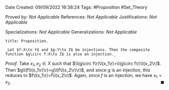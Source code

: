 <div class="topSpace"></div>

Date Created: 09/09/2022 16:38:24
Tags: #Proposition #Set_Theory

Proved by: _Not Applicable_
References: _Not Applicable_
Justifications: _Not Applicable_

Specializations: _Not Applicable_
Generalizations: _Not Applicable_

``` ad-Proposition
title: Proposition.

_Let $f:X\to Y$ and $g:Y\to Z$ be injections. Then the composite function $g\circ f:X\to Z$ is also an injection._

```

_Proof_. Take $x_1,x_2\in X$ such that $\l(g\circ f\r)\l(x_1\r)=\l(g\circ f\r)\l(x_2\r)$. Then $g\l(f\l(x_1\r)\r)=g\l(f\l(x_2\r)\r)$, and since $g$ is an injection, this reduces to $f\l(x_1\r)=f\l(x_2\r)$. Again, since $f$ is an injection, we have $x_1=x_2$.<span style="float:right;">$\blacksquare$</span>
